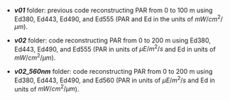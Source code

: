 - **_v01_** folder: previous code reconstructing PAR from 0 to 100 m using Ed380, Ed443, Ed490, and Ed555 (PAR and Ed in the units of ${mW/cm^2/{\mu}m}$).

- **_v02_** folder: code reconstructing PAR from 0 to 200 m using Ed380, Ed443, Ed490, and Ed555 (PAR in units of ${{\mu}E/m^2/s}$ and Ed in units of ${mW/cm^2/{\mu}m}$).

- **_v02_560nm_** folder: code reconstructing PAR from 0 to 200 m using Ed380, Ed443, Ed490, and Ed560 (PAR in units of ${{\mu}E/m^2/s}$ and Ed in units of ${mW/cm^2/{\mu}m}$).
